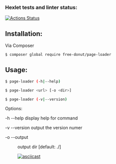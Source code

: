 ### Hexlet tests and linter status:
[![Actions Status](https://github.com/free-donut/php-testing-project-lvl1/workflows/hexlet-check/badge.svg)](https://github.com/free-donut/php-testing-project-lvl1/actions)

## Installation:

Via Composer
``` bash
$ composer global require free-donut/page-loader
``` 

## Usage:

``` bash
$ page-loader (-h|--help)
```
``` bash
$ page-loader <url> [-o <dir>]
```
``` bash
$ page-loader (-v|--version)
```
Options:

  -h --help                 display help for command

  -v --version              output the version numer

  -o --output <dir>         output dir [default: ./]

[![asciicast](https://asciinema.org/a/XY9W0lacrBWPHjAoL1KVIQ5Dk.svg)](https://asciinema.org/a/XY9W0lacrBWPHjAoL1KVIQ5Dk)